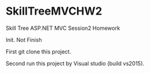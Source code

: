 # SkillTreeMVCHW2
Skill Tree ASP.NET MVC Session2 Homework 

Init.
Not Finish

First 
git clone this project.

Second 
run this project by Visual studio (build vs2015).
